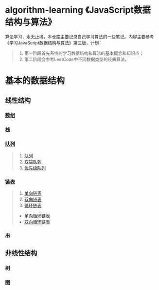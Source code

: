 # algorithm-learning 《JavaScript数据结构与算法》
算法学习，永无止境，本仓库主要记录自己学习算法的一些笔记。内容主要参考《学习JavaScript数据结构与算法》第三版，计划：
 > 1. 第一阶段首先系统的学习数据结构和算法的基本概念和知识点；
 > 2. 第二阶段会参考LeetCode中不同数据类型的经典算法。
# 基本的数据结构
## 线性结构
### [数组](https://github.com/HolinWang/algorithm-learning/blob/main/Array/README.md)
### [栈](https://github.com/HolinWang/algorithm-learning/tree/main/Stack/README.md)
### [队列](https://github.com/HolinWang/algorithm-learning/tree/main/Queue/README.md)
> 1. [队列](https://github.com/HolinWang/algorithm-learning/tree/main/Queue/README.md)
> 2. [双端队列](https://github.com/HolinWang/algorithm-learning/blob/main/Queue/DoubleEndedQueue/README.md)
> 3. [优先级队列](https://github.com/HolinWang/algorithm-learning/tree/main/Queue/PriorityQueue#readme)
### [链表](https://github.com/HolinWang/algorithm-learning/tree/main/LinkedList/LinkedList/README.md)
> 1. [单向链表](https://github.com/HolinWang/algorithm-learning/tree/main/LinkedList/LinkedList/README.md)
> 2. [双向链表](https://github.com/HolinWang/algorithm-learning/blob/main/LinkedList/DoublyLinkedList/README.md)
> 3. [循环链表](https://github.com/HolinWang/algorithm-learning/blob/main/LinkedList/LoopLinkedList/README.md)
> + [单向循环链表](https://github.com/HolinWang/algorithm-learning/blob/main/LinkedList/LoopLinkedList/README.md)
> + [双向循环链表](https://github.com/HolinWang/algorithm-learning/blob/main/LinkedList/DoublyLoopLinkedList/README.md)
### 串
## 非线性结构
### 树
### 图

